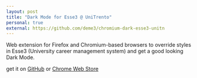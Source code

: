 ```yaml
---
layout: post
title: "Dark Mode for Esse3 @ UniTrento"
personal: true
external: https://github.com/deme3/chromium-dark-esse3-unitn
---
```


<p>Web extension for Firefox and Chromium-based browsers to override styles in Esse3 (University career management system) and get a good looking Dark Mode.</p>
<p>get it on <a class="small external important-link" target="_blank" href="https://github.com/deme3/chromium-dark-esse3-unitn">GitHub</a> or <a class="small external important-link" target="_blank" href="https://chrome.google.com/webstore/detail/esse3-dark%20-mode-for-unit/iehldaaddbjbhiojbecnkemlcckfgpkm">Chrome Web Store</a></p>

<!--more-->
